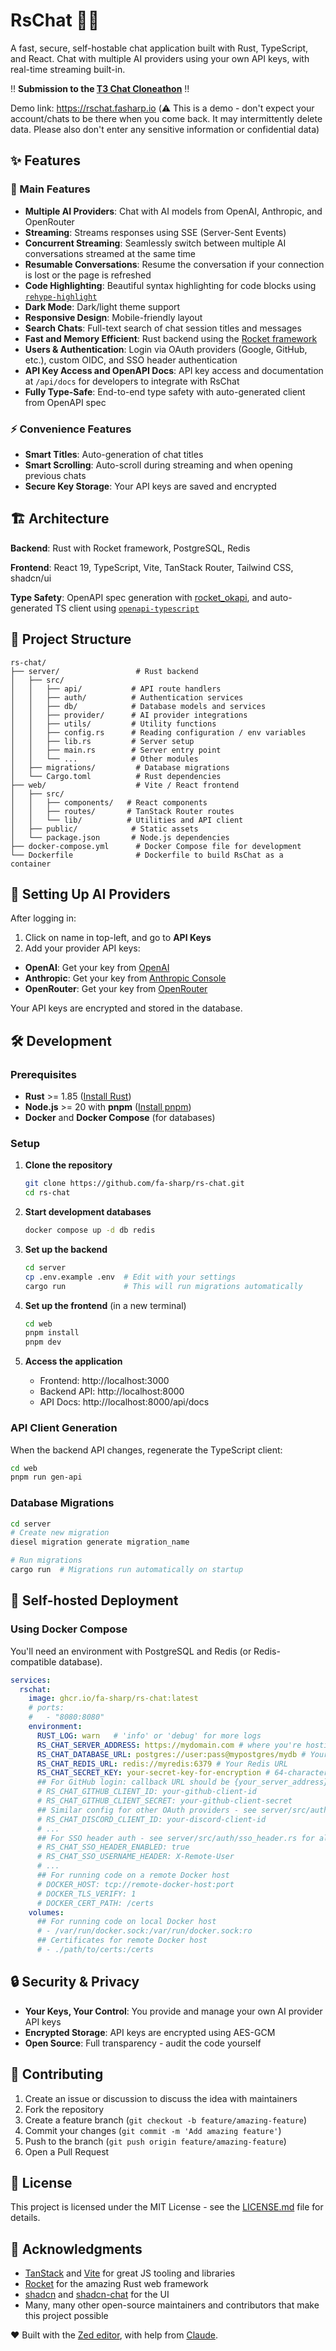 # RsChat 🤖💬

A fast, secure, self-hostable chat application built with Rust, TypeScript, and React. Chat with multiple AI providers using your own API keys, with real-time streaming built-in.

!! **Submission to the [T3 Chat Cloneathon](https://cloneathon.t3.chat/)** !!

Demo link: https://rschat.fasharp.io (⚠️ This is a demo - don't expect your account/chats to be there when you come back. It may intermittently delete data. Please also don't enter any sensitive information or confidential data)

## ✨ Features

### 🚀 Main Features

- **Multiple AI Providers**: Chat with AI models from OpenAI, Anthropic, and OpenRouter
- **Streaming**: Streams responses using SSE (Server-Sent Events)
- **Concurrent Streaming**: Seamlessly switch between multiple AI conversations streamed at the same time
- **Resumable Conversations**: Resume the conversation if your connection is lost or the page is refreshed
- **Code Highlighting**: Beautiful syntax highlighting for code blocks using [`rehype-highlight`](https://github.com/rehypejs/rehype-highlight)
- **Dark Mode**: Dark/light theme support
- **Responsive Design**: Mobile-friendly layout
- **Search Chats**: Full-text search of chat session titles and messages
- **Fast and Memory Efficient**: Rust backend using the [Rocket framework](https://rocket.rs/)
- **Users & Authentication**: Login via OAuth providers (Google, GitHub, etc.), custom OIDC, and SSO header authentication
- **API Key Access and OpenAPI Docs**: API key access and documentation at `/api/docs` for developers to integrate with RsChat
- **Fully Type-Safe**: End-to-end type safety with auto-generated client from OpenAPI spec

### ⚡ Convenience Features

- **Smart Titles**: Auto-generation of chat titles
- **Smart Scrolling**: Auto-scroll during streaming and when opening previous chats
- **Secure Key Storage**: Your API keys are saved and encrypted

## 🏗️ Architecture

**Backend**: Rust with Rocket framework, PostgreSQL, Redis

**Frontend**: React 19, TypeScript, Vite, TanStack Router, Tailwind CSS, shadcn/ui

**Type Safety**: OpenAPI spec generation with [rocket_okapi](https://github.com/GREsau/okapi), and auto-generated TS client using [`openapi-typescript`](https://openapi-ts.dev/)

## 📁 Project Structure

```
rs-chat/
├── server/                 # Rust backend
│   ├── src/
│   │   ├── api/           # API route handlers
│   │   ├── auth/          # Authentication services
│   │   ├── db/            # Database models and services
│   │   ├── provider/      # AI provider integrations
│   │   ├── utils/         # Utility functions
│   │   ├── config.rs      # Reading configuration / env variables
│   │   ├── lib.rs         # Server setup
│   │   ├── main.rs        # Server entry point
│   │   └── ...            # Other modules
│   ├── migrations/         # Database migrations
│   └── Cargo.toml          # Rust dependencies
├── web/                    # Vite / React frontend
│   ├── src/
│   │   ├── components/   # React components
│   │   ├── routes/       # TanStack Router routes
│   │   └── lib/          # Utilities and API client
│   ├── public/            # Static assets
│   └── package.json       # Node.js dependencies
├── docker-compose.yml      # Docker Compose file for development
└── Dockerfile              # Dockerfile to build RsChat as a container
```

## 🔑 Setting Up AI Providers

After logging in:

1. Click on name in top-left, and go to **API Keys**
2. Add your provider API keys:
  - **OpenAI**: Get your key from [OpenAI](https://platform.openai.com/api-keys)
  - **Anthropic**: Get your key from [Anthropic Console](https://console.anthropic.com/)
  - **OpenRouter**: Get your key from [OpenRouter](https://openrouter.ai/settings/keys)

Your API keys are encrypted and stored in the database.

## 🛠️ Development

### Prerequisites

- **Rust** >= 1.85 ([Install Rust](https://rustup.rs/))
- **Node.js** >= 20 with **pnpm** ([Install pnpm](https://pnpm.io/installation))
- **Docker** and **Docker Compose** (for databases)
### Setup

1. **Clone the repository**
   ```bash
   git clone https://github.com/fa-sharp/rs-chat.git
   cd rs-chat
   ```

2. **Start development databases**
   ```bash
   docker compose up -d db redis
   ```

3. **Set up the backend**
   ```bash
   cd server
   cp .env.example .env  # Edit with your settings
   cargo run             # This will run migrations automatically
   ```

4. **Set up the frontend** (in a new terminal)
   ```bash
   cd web
   pnpm install
   pnpm dev
   ```

5. **Access the application**
   - Frontend: http://localhost:3000
   - Backend API: http://localhost:8000
   - API Docs: http://localhost:8000/api/docs


### API Client Generation

When the backend API changes, regenerate the TypeScript client:

```bash
cd web
pnpm run gen-api
```

### Database Migrations

```bash
cd server
# Create new migration
diesel migration generate migration_name

# Run migrations
cargo run  # Migrations run automatically on startup
```

## 🐳 Self-hosted Deployment

### Using Docker Compose

You'll need an environment with PostgreSQL and Redis (or Redis-compatible database).

```docker-compose.yml
services:
  rschat:
    image: ghcr.io/fa-sharp/rs-chat:latest
    # ports:
    #   - "8080:8080"
    environment:
      RUST_LOG: warn   # 'info' or 'debug' for more logs
      RS_CHAT_SERVER_ADDRESS: https://mydomain.com # where you're hosting the app
      RS_CHAT_DATABASE_URL: postgres://user:pass@mypostgres/mydb # Your PostgreSQL URL
      RS_CHAT_REDIS_URL: redis://myredis:6379 # Your Redis URL
      RS_CHAT_SECRET_KEY: your-secret-key-for-encryption # 64-character hex string
      ## For GitHub login: callback URL should be {your_server_address}/api/auth/login/github/callback
      # RS_CHAT_GITHUB_CLIENT_ID: your-github-client-id
      # RS_CHAT_GITHUB_CLIENT_SECRET: your-github-client-secret
      ## Similar config for other OAuth providers - see server/src/auth/oauth/ folder
      # RS_CHAT_DISCORD_CLIENT_ID: your-discord-client-id
      # ...
      ## For SSO header auth - see server/src/auth/sso_header.rs for all config options
      # RS_CHAT_SSO_HEADER_ENABLED: true
      # RS_CHAT_SSO_USERNAME_HEADER: X-Remote-User
      # ...
      ## For running code on a remote Docker host
      # DOCKER_HOST: tcp://remote-docker-host:port
      # DOCKER_TLS_VERIFY: 1
      # DOCKER_CERT_PATH: /certs
    volumes:
      ## For running code on local Docker host
      # - /var/run/docker.sock:/var/run/docker.sock:ro
      ## Certificates for remote Docker host
      # - ./path/to/certs:/certs
```

## 🔒 Security & Privacy

- **Your Keys, Your Control**: You provide and manage your own AI provider API keys
- **Encrypted Storage**: API keys are encrypted using AES-GCM
- **Open Source**: Full transparency - audit the code yourself

## 🤝 Contributing

1. Create an issue or discussion to discuss the idea with maintainers
1. Fork the repository
1. Create a feature branch (`git checkout -b feature/amazing-feature`)
1. Commit your changes (`git commit -m 'Add amazing feature'`)
1. Push to the branch (`git push origin feature/amazing-feature`)
1. Open a Pull Request

## 📝 License

This project is licensed under the MIT License - see the [LICENSE.md](LICENSE.md) file for details.

## 🙏 Acknowledgments

- [TanStack](https://tanstack.com/) and [Vite](https://vitejs.dev/) for great JS tooling and libraries
- [Rocket](https://rocket.rs/) for the amazing Rust web framework
- [shadcn](https://ui.shadcn.com/) and [shadcn-chat](https://github.com/jakobhoeg/shadcn-chat) for the UI
- Many, many other open-source maintainers and contributors that make this project possible

❤️ Built with the [Zed editor](https://zed.dev/), with help from [Claude](https://claude.ai/).
